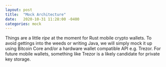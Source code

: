 ```yaml
---
layout: post
title:  "Mock Architecture"
date:   2020-10-31 11:28:00 -0400
categories: mock
---
```


Things are a little *ripe* at the moment for Rust mobile crypto wallets. To avoid gettings into the weeds or writing Java, we will simply mock it up using Bitcoin Core and/or a hardware wallet compatible API e.g. Trezor. For future mobile wallets, something like Trezor is a likely candidate for private key storage.


